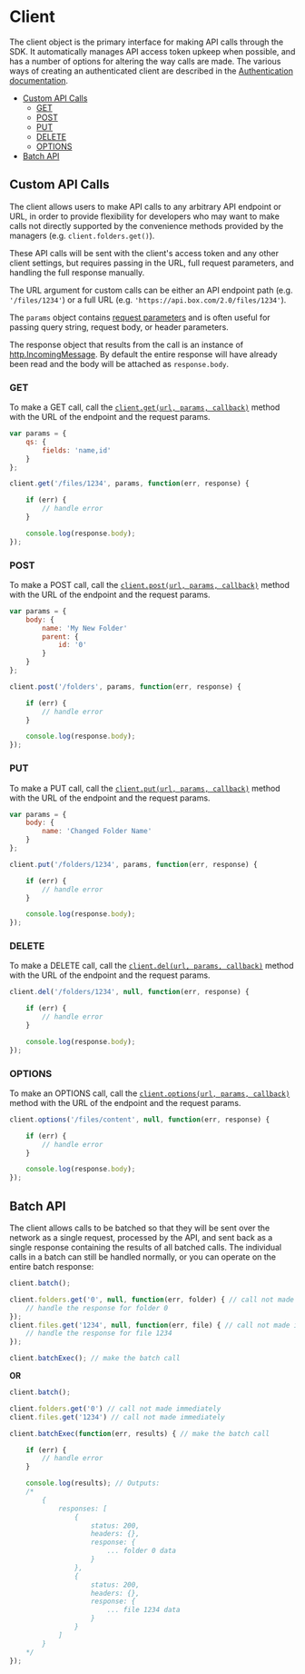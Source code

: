 Client
======

The client object is the primary interface for making API calls through the SDK.
It automatically manages API access token upkeep when possible, and has a number of
options for altering the way calls are made.  The various ways of creating an authenticated
client are described in the [Authentication documentation](authentication.md).

<!-- START doctoc generated TOC please keep comment here to allow auto update -->
<!-- DON'T EDIT THIS SECTION, INSTEAD RE-RUN doctoc TO UPDATE -->


- [Custom API Calls](#custom-api-calls)
  - [GET](#get)
  - [POST](#post)
  - [PUT](#put)
  - [DELETE](#delete)
  - [OPTIONS](#options)
- [Batch API](#batch-api)

<!-- END doctoc generated TOC please keep comment here to allow auto update -->

Custom API Calls
----------------

The client allows users to make API calls to any arbitrary API endpoint or URL,
in order to provide flexibility for developers who may want to make calls not directly
supported by the convenience methods provided by the managers (e.g. `client.folders.get()`).

These API calls will be sent with the client's access token and any other client settings,
but requires passing in the URL, full request parameters, and handling the full response
manually.

The URL argument for custom calls can be either an API endpoint path (e.g. `'/files/1234'`)
or a full URL (e.g. `'https://api.box.com/2.0/files/1234'`).

The `params` object contains
[request parameters](https://github.com/request/request#requestoptions-callback)
and is often useful for passing query string, request body, or header parameters.

The response object that results from the call is an instance of
[http.IncomingMessage](https://nodejs.org/api/http.html#http_class_http_incomingmessage).
By default the entire response will have already been read and the body will be attached
as `response.body`.

### GET

To make a GET call, call the
[`client.get(url, params, callback)`](http://opensource.box.com/box-node-sdk/jsdoc/BoxClient.html#get)
method with the URL of the endpoint and the request params.

```js
var params = {
    qs: {
        fields: 'name,id'
    }
};

client.get('/files/1234', params, function(err, response) {

    if (err) {
        // handle error
    }

    console.log(response.body);
});
```

### POST

To make a POST call, call the
[`client.post(url, params, callback)`](http://opensource.box.com/box-node-sdk/jsdoc/BoxClient.html#post)
method with the URL of the endpoint and the request params.

```js
var params = {
    body: {
        name: 'My New Folder'
        parent: {
            id: '0'
        }
    }
};

client.post('/folders', params, function(err, response) {

    if (err) {
        // handle error
    }

    console.log(response.body);
});
```

### PUT

To make a PUT call, call the
[`client.put(url, params, callback)`](http://opensource.box.com/box-node-sdk/jsdoc/BoxClient.html#put)
method with the URL of the endpoint and the request params.

```js
var params = {
    body: {
        name: 'Changed Folder Name'
    }
};

client.put('/folders/1234', params, function(err, response) {

    if (err) {
        // handle error
    }

    console.log(response.body);
});
```

### DELETE

To make a DELETE call, call the
[`client.del(url, params, callback)`](http://opensource.box.com/box-node-sdk/jsdoc/BoxClient.html#del)
method with the URL of the endpoint and the request params.

```js
client.del('/folders/1234', null, function(err, response) {

    if (err) {
        // handle error
    }

    console.log(response.body);
});
```

### OPTIONS

To make an OPTIONS call, call the
[`client.options(url, params, callback)`](http://opensource.box.com/box-node-sdk/jsdoc/BoxClient.html#options)
method with the URL of the endpoint and the request params.

```js
client.options('/files/content', null, function(err, response) {

    if (err) {
        // handle error
    }

    console.log(response.body);
});
```

Batch API
---------

The client allows calls to be batched so that they will be sent over the network
as a single request, processed by the API, and sent back as a single response containing the results of all batched calls.  The individual calls in a batch can still be handled normally, or you can operate on the entire batch response:

```js
client.batch();

client.folders.get('0', null, function(err, folder) { // call not made immediately
    // handle the response for folder 0
});
client.files.get('1234', null, function(err, file) { // call not made immediately
    // handle the response for file 1234
});

client.batchExec(); // make the batch call
```

__OR__

```js
client.batch();

client.folders.get('0') // call not made immediately
client.files.get('1234') // call not made immediately

client.batchExec(function(err, results) { // make the batch call

    if (err) {
        // handle error
    }

    console.log(results); // Outputs:
    /*
        {
            responses: [
                {
                    status: 200,
                    headers: {},
                    response: {
                        ... folder 0 data
                    }
                },
                {
                    status: 200,
                    headers: {},
                    response: {
                        ... file 1234 data
                    }
                }
            ]
        }
    */
});
```
